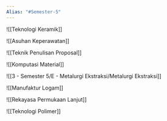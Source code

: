 ```yaml
---
Alias: "#Semester-5"
---
```

![[Teknologi Keramik]]

![[Asuhan Keperawatan]]

![[Teknik Penulisan Proposal]]

![[Komputasi Material]]

![[3 - Semester 5/E - Metalurgi Ekstraksi/Metalurgi Ekstraksi]]

![[Manufaktur Logam]]

![[Rekayasa Permukaan Lanjut]]

![[Teknologi Polimer]]